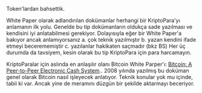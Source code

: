 Token'lardan bahsettik. 

White Paper olarak adlandırılan dokümanlar herhangi bir KriptoPara'yı anlamanın ilk yolu. Genelde bu tip dokümanların oldukça sade yazılması ve kendisini iyi anlatabilmesi gerekiyor. Dolayısıyla eğer bir White Paper'a bakıyor ancak anlamıyorsanız
a. çok teknik yazılmıştır
b. yazan kendini ifade etmeyi becerememiştir
c. yazılanlar hakikaten saçmadır (bkz BS)
Her üç durumda da tavsiyem, kesin olarak bu tip KriptoPara için para harcamayın. 

KriptoParalar için aslında en anlaşılır olanı Bitcoin White Parper'ı: [Bitcoin: A Peer-to-Peer Electronic Cash System](https://nakamotoinstitute.org/bitcoin/).. 2008 yılında yazılmış bu doküman genel olarak Bitcoin nasıl işleyecek anlatıyor. Teknik konular yok mu içinde, tabii ki var. Ancak yine de meramını düzgün bir şekilde aktarmayı beceriyor. 


